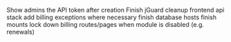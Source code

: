 Show admins the API token after creation
Finish jGuard
cleanup frontend api stack
add billing exceptions where necessary
finish database hosts
finish mounts
lock down billing routes/pages when module is disabled (e.g. renewals)
